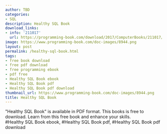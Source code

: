```yaml
---
author: TBD
categories:
- SQL
description: Healthy SQL Book
download_links:
- info: '211017'
  url: https://programming-book.com/download/2017/ComputerBooks/211017/Healthy SQL.pdf
image: https://www.programming-book.com/doc-images/8944.png
layout: post
permalink: /healthy-sql-book.html
tags:
- free book download
- free pdf download
- free programming ebook
- pdf free
- Healthy SQL Book ebook
- Healthy SQL Book pdf
- Healthy SQL Book pdf download
thumbnail_url: https://www.programming-book.com/doc-images/8944.png
title: Healthy SQL Book
---
```


 
<div class="item-desc text-justify">
  "Healthy SQL Book" is available in PDF format. This books is free to download. Learn from this free book and enhance your skills.
  <br>
  #Healthy SQL Book ebook, #Healthy SQL Book pdf, #Healthy SQL Book pdf download
</div>